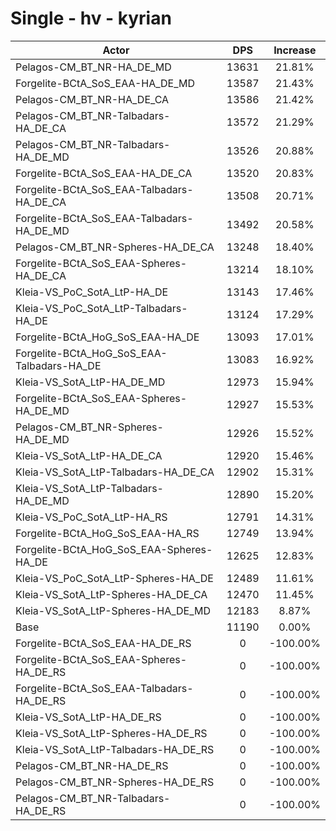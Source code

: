 # Single - hv - kyrian
| Actor | DPS | Increase |
|---|:---:|:---:|
|Pelagos-CM_BT_NR-HA_DE_MD|13631|21.81%|
|Forgelite-BCtA_SoS_EAA-HA_DE_MD|13587|21.43%|
|Pelagos-CM_BT_NR-HA_DE_CA|13586|21.42%|
|Pelagos-CM_BT_NR-Talbadars-HA_DE_CA|13572|21.29%|
|Pelagos-CM_BT_NR-Talbadars-HA_DE_MD|13526|20.88%|
|Forgelite-BCtA_SoS_EAA-HA_DE_CA|13520|20.83%|
|Forgelite-BCtA_SoS_EAA-Talbadars-HA_DE_CA|13508|20.71%|
|Forgelite-BCtA_SoS_EAA-Talbadars-HA_DE_MD|13492|20.58%|
|Pelagos-CM_BT_NR-Spheres-HA_DE_CA|13248|18.40%|
|Forgelite-BCtA_SoS_EAA-Spheres-HA_DE_CA|13214|18.10%|
|Kleia-VS_PoC_SotA_LtP-HA_DE|13143|17.46%|
|Kleia-VS_PoC_SotA_LtP-Talbadars-HA_DE|13124|17.29%|
|Forgelite-BCtA_HoG_SoS_EAA-HA_DE|13093|17.01%|
|Forgelite-BCtA_HoG_SoS_EAA-Talbadars-HA_DE|13083|16.92%|
|Kleia-VS_SotA_LtP-HA_DE_MD|12973|15.94%|
|Forgelite-BCtA_SoS_EAA-Spheres-HA_DE_MD|12927|15.53%|
|Pelagos-CM_BT_NR-Spheres-HA_DE_MD|12926|15.52%|
|Kleia-VS_SotA_LtP-HA_DE_CA|12920|15.46%|
|Kleia-VS_SotA_LtP-Talbadars-HA_DE_CA|12902|15.31%|
|Kleia-VS_SotA_LtP-Talbadars-HA_DE_MD|12890|15.20%|
|Kleia-VS_PoC_SotA_LtP-HA_RS|12791|14.31%|
|Forgelite-BCtA_HoG_SoS_EAA-HA_RS|12749|13.94%|
|Forgelite-BCtA_HoG_SoS_EAA-Spheres-HA_DE|12625|12.83%|
|Kleia-VS_PoC_SotA_LtP-Spheres-HA_DE|12489|11.61%|
|Kleia-VS_SotA_LtP-Spheres-HA_DE_CA|12470|11.45%|
|Kleia-VS_SotA_LtP-Spheres-HA_DE_MD|12183|8.87%|
|Base|11190|0.00%|
|Forgelite-BCtA_SoS_EAA-HA_DE_RS|0|-100.00%|
|Forgelite-BCtA_SoS_EAA-Spheres-HA_DE_RS|0|-100.00%|
|Forgelite-BCtA_SoS_EAA-Talbadars-HA_DE_RS|0|-100.00%|
|Kleia-VS_SotA_LtP-HA_DE_RS|0|-100.00%|
|Kleia-VS_SotA_LtP-Spheres-HA_DE_RS|0|-100.00%|
|Kleia-VS_SotA_LtP-Talbadars-HA_DE_RS|0|-100.00%|
|Pelagos-CM_BT_NR-HA_DE_RS|0|-100.00%|
|Pelagos-CM_BT_NR-Spheres-HA_DE_RS|0|-100.00%|
|Pelagos-CM_BT_NR-Talbadars-HA_DE_RS|0|-100.00%|
